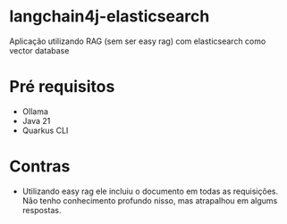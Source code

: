 # langchain4j-elasticsearch

Aplicação utilizando RAG (sem ser easy rag) com elasticsearch como vector database


# Pré requisitos
- Ollama
- Java 21
- Quarkus CLI

# Contras
- Utilizando easy rag ele incluiu o documento em todas as requisições. Não tenho conhecimento profundo nisso, mas atrapalhou em algums respostas.